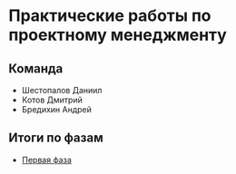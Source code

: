 # Практические работы по проектному менеджменту
## **Команда**
* Шестопалов Даниил
* Котов Дмитрий
* Бредихин Андрей
## **Итоги по фазам**
* [Первая фаза](/phase_1/results.md)
